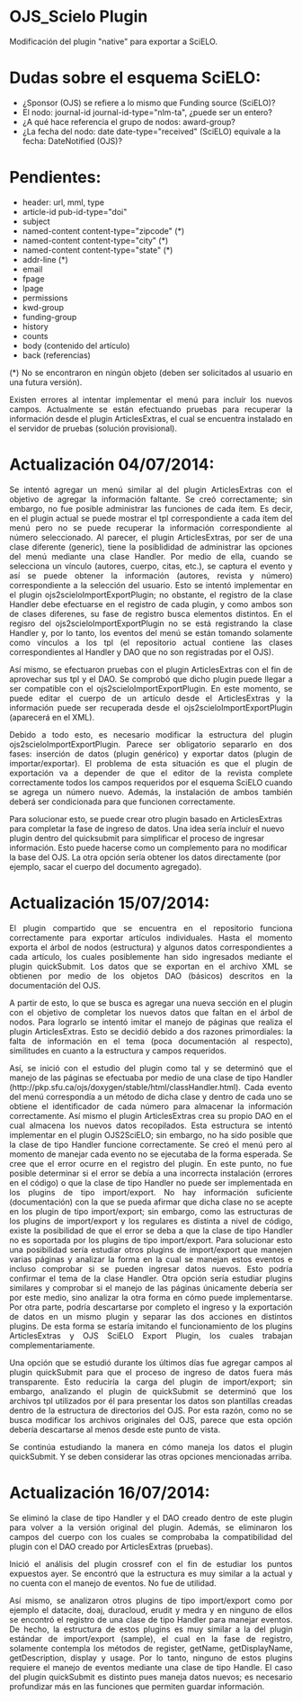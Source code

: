 # OJS_Scielo Plugin
<p align="justify">Modificación del plugin "native" para exportar a SciELO.</p>

Dudas sobre el esquema SciELO:
==============================

- ¿Sponsor (OJS) se refiere a lo mismo que Funding source (SciELO)?
- El nodo: journal-id journal-id-type="nlm-ta", ¿puede ser un entero?
- ¿A qué hace referencia el grupo de nodos: award-group?
- ¿La fecha del nodo: date date-type="received" (SciELO) equivale a la fecha: DateNotified (OJS)?

Pendientes:
===========

- header: url, mml, type
- article-id pub-id-type="doi"
- subject
- named-content content-type="zipcode" (*)
- named-content content-type="city" (*)
- named-content content-type="state" (*)
- addr-line (*)
- email
- fpage
- lpage
- permissions
- kwd-group
- funding-group
- history
- counts
- body (contenido del artículo)
- back (referencias)

<p align="justify">(*) No se encontraron en ningún objeto (deben ser solicitados al usuario en una futura versión).</p>

<p align="justify">Existen errores al intentar implementar el menú para incluír los nuevos campos. Actualmente se están efectuando pruebas para recuperar la información desde el plugin ArticlesExtras, el cual se encuentra instalado en el servidor de pruebas (solución provisional).</p>

Actualización 04/07/2014:
=========================

<p align="justify">Se intentó agregar un menú similar al del plugin ArticlesExtras con el objetivo de agregar la información faltante. Se creó correctamente; sin embargo, no fue posible administrar las funciones de cada ítem. Es decir, en el plugin actual se puede mostrar el tpl correspondiente a cada ítem del menú pero no se puede recuperar la información correspondiente al número seleccionado. Al parecer, el plugin ArticlesExtras, por ser de una clase diferente (generic), tiene la posiblididad de administrar las opciones del menú mediante una clase Handler. Por medio de ella, cuando se selecciona un vínculo (autores, cuerpo, citas, etc.), se captura el evento y así se puede obtener la información (autores, revista y número) correspondiente a la selección del usuario. Esto se intentó implementar en el plugin ojs2scieloImportExportPlugin; no obstante, el registro de la clase Handler debe efectuarse en el registro de cada plugin, y como ambos son de clases diferenes, su fase de registro busca elementos distintos. En el regisro del ojs2scieloImportExportPlugin no se está registrando la clase Handler y, por lo tanto, los eventos del menú se están tomando solamente como vínculos a los tpl (el repositorio actual contiene las clases correspondientes al Handler y DAO que no son registradas por el OJS).</p>
<p align="justify">Así mismo, se efectuaron pruebas con el plugin ArticlesExtras con el fin de aprovechar sus tpl y el DAO. Se comprobó que dicho plugin puede llegar a ser compatible con el ojs2scieloImportExportPlugin. En este momento, se puede editar el cuerpo de un artículo desde el ArticlesExtras y la información puede ser recuperada desde el ojs2scieloImportExportPlugin (aparecerá en el XML).</p>
<p align="justify">Debido a todo esto, es necesario modificar la estructura del plugin ojs2scieloImportExportPlugin. Parece ser obligatorio separarlo en dos fases: inserción de datos (plugin genérico) y exportar datos (plugin de importar/exportar). El problema de esta situación es que el plugin de exportación va a depender de que el editor de la revista complete correctamente todos los campos requeridos por el esquema SciELO cuando se agrega un número nuevo. Además, la instalación de ambos también deberá ser condicionada para que funcionen correctamente.</p>
<p>Para solucionar esto, se puede crear otro plugin basado en ArticlesExtras para completar la fase de ingreso de datos. Una idea sería incluír el nuevo plugin dentro del quicksubmit para simplificar el proceso de ingresar información. Esto puede hacerse como un complemento para no modificar la base del OJS. La otra opción sería obtener los datos directamente (por ejemplo, sacar el cuerpo del documento agregado).</p>

Actualización 15/07/2014:
=========================

<p align="justify">El plugin compartido que se encuentra en el repositorio funciona correctamente para exportar artículos individuales. Hasta el momento exporta el árbol de nodos (estructura) y algunos datos correspondientes a cada artículo, los cuales posiblemente han sido ingresados mediante el plugin quickSubmit. Los datos que se exportan en el archivo XML se obtienen por medio de los objetos DAO (básicos) descritos en la documentación del OJS.</p>
<p align="justify">A partir de esto, lo que se busca es agregar una nueva sección en el plugin con el objetivo de completar los nuevos datos que faltan en el árbol de nodos. Para lograrlo se intentó imitar el manejo de páginas que realiza el plugin ArticlesExtras. Esto se decidió debido a dos razones primordiales: la falta de información en el tema (poca documentación al respecto), similitudes en cuanto a la estructura y campos requeridos.</p>
<p align="justify">Así, se inició con el estudio del plugin como tal y se determinó que el manejo de las páginas se efectuaba por medio de una clase de tipo Handler (http://pkp.sfu.ca/ojs/doxygen/stable/html/classHandler.html). Cada evento del menú correspondía a un método de dicha clase y dentro de cada uno se obtiene el identificador de cada número para almacenar la información correctamente. Así mismo el plugin ArticlesExtras crea su propio DAO en el cual almacena los nuevos datos recopilados. Esta estructura se intentó implementar en el plugin OJS2SciELO; sin embargo, no ha sido posible que la clase de tipo Handler funcione correctamente. Se creó el menú pero al momento de manejar cada evento no se ejecutaba de la forma esperada. Se cree que el error ocurre en el registro del plugin. En este punto, no fue posible determinar si el error se debía a una incorrecta instalación (errores en el código) o que la clase de tipo Handler no puede ser implementada en los plugins de tipo import/export. No hay información suficiente (documentación) con la que se pueda afirmar que dicha clase no se acepte en los plugin de tipo import/export; sin embargo, como las estructuras de los plugins de import/export y los regulares es distinta a nivel de código, existe la posibilidad de que el error se deba a que la clase de tipo Handler no es soportada por los plugins de tipo import/export. Para solucionar esto una posibilidad sería estudiar otros plugins de import/export que manejen varias páginas y analizar la forma en la cual se manejan estos eventos e incluso comprobar si se pueden ingresar datos nuevos. Esto podría confirmar el tema de la clase Handler. Otra opción sería estudiar plugins similares y comprobar si el manejo de las páginas únicamente debería ser por este medio, sino analizar la otra forma en cómo puede implementarse. Por otra parte, podría descartarse por completo el ingreso y la exportación de datos en un mismo plugin y separar las dos acciones en distintos plugins. De esta forma se estaría imitando el funcionamiento de los plugins ArticlesExtras y OJS SciELO Export Plugin, los cuales trabajan complementariamente.</p>
<p align="justify">Una opción que se estudió durante los últimos días fue agregar campos al plugin quickSubmit para que el proceso de ingreso de datos fuera más transparente. Esto reduciría la carga del plugin de import/export; sin embargo, analizando el plugin de quickSubmit se determinó que los archivos tpl utilizados por él para presentar los datos son plantillas creadas dentro de la estructura de directorios del OJS. Por esta razón, como no se busca modificar los archivos originales del OJS, parece que esta opción debería descartarse al menos desde este punto de vista.</p>
<p align="justify">Se continúa estudiando la manera en cómo maneja los datos el plugin quickSubmit. Y se deben considerar las otras opciones mencionadas arriba.</p>

Actualización 16/07/2014:
=========================

<p align="justify">Se eliminó la clase de tipo Handler y el DAO creado dentro de este plugin para volver a la versión original del plugin. Además, se eliminaron los campos del cuerpo con los cuales se comprobaba la compatibilidad del plugin con el DAO creado por ArticlesExtras (pruebas).</p>
<p align="justify">Inició el análisis del plugin crossref con el fin de estudiar los puntos expuestos ayer. Se encontró que la estructura es muy similar a la actual y no cuenta con el manejo de eventos. No fue de utilidad.</p>
<p align="justify">Así mismo, se analizaron otros plugins de tipo import/export como por ejemplo el datacite, doaj, duracloud, erudit y medra y en ninguno de ellos se encontró el registro de una clase de tipo Handler para manejar eventos. De hecho, la estructura de estos plugins es muy similar a la del plugin estándar de import/export (sample), el cual en la fase de registro, solamente contempla los métodos de register, getName, getDisplayName, getDescription, display y usage. Por lo tanto, ninguno de estos plugins requiere el manejo de eventos mediante una clase de tipo Handle. El caso del plugin quickSubmit es distinto pues maneja datos nuevos; es necesario profundizar más en las funciones que permiten guardar información.</p>